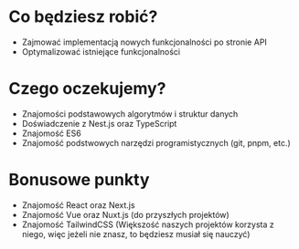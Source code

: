 # Co będziesz robić?

- Zajmować implementacją nowych funkcjonalności po stronie API
- Optymalizować istniejące funkcjonalności

# Czego oczekujemy?

- Znajomości podstawowych algorytmów i struktur danych
- Doświadczenie z Nest.js oraz TypeScript
- Znajomość ES6
- Znajomość podstwowych narzędzi programistycznych (git, pnpm, etc.)

# Bonusowe punkty

- Znajomość React oraz Next.js
- Znajomość Vue oraz Nuxt.js (do przyszłych projektów)
- Znajomość TailwindCSS (Większość naszych projektów korzysta z niego, więc jeżeli nie znasz, to będziesz musiał się nauczyć)
